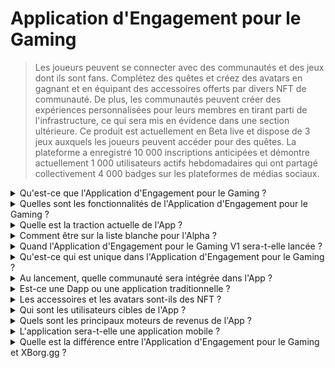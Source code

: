 # Application d'Engagement pour le Gaming

> Les joueurs peuvent se connecter avec des communautés et des jeux dont ils sont fans. Complétez des quêtes et créez des avatars en gagnant et en équipant des accessoires offerts par divers NFT de communauté. De plus, les communautés peuvent créer des expériences personnalisées pour leurs membres en tirant parti de l'infrastructure, ce qui sera mis en évidence dans une section ultérieure. Ce produit est actuellement en Beta live et dispose de 3 jeux auxquels les joueurs peuvent accéder pour des quêtes. La plateforme a enregistré 10 000 inscriptions anticipées et démontre actuellement 1 000 utilisateurs actifs hebdomadaires qui ont partagé collectivement 4 000 badges sur les plateformes de médias sociaux.

<details>

<summary>Qu'est-ce que l'Application d'Engagement pour le Gaming ?</summary>

L'Application d'Engagement pour le Gaming est une application qui permet aux jeux et aux communautés d'être plus proches de leurs fans et d'augmenter leur engagement.

* **Pour les joueurs :** c'est une application qui permet aux joueurs de rester connectés à leurs jeux et communautés préférés.
* **Pour les jeux :** elle crée des défis amusants que les joueurs peuvent compléter en jeu et partager avec leurs amis, et les joueurs sont récompensés pour leurs accomplissements.
* **Pour les communautés :** elle propose des défis liés à leur groupe, et les joueurs gagnent des objets vestimentaires spéciaux pour personnaliser leurs avatars.

C'est une solution simple et pratique pour maintenir l'engagement et l'enthousiasme des joueurs.

</details>

<details>

<summary>Quelles sont les fonctionnalités de l'Application d'Engagement pour le Gaming ?</summary>

* Créer et rejoindre des communautés
* Créer des quêtes uniques basées sur des plateformes sociales et des jeux (Twitter, Discord, Twitch, soumission manuelle et tout jeu pris en charge)
* Associer le succès d'une quête à un accessoire vestimentaire unique
* Créer un avatar composable unique avec plusieurs traits et accessoires
* Échanger des accessoires contre des frais

</details>

<details>

<summary>Quelle est la traction actuelle de l'App ?</summary>

L'alpha de l'application a rassemblé **10 000** utilisateurs uniques avec plus de **30 000** quêtes complétées. L'application prend en charge des jeux sur Web3 et Web2, et propose actuellement **Ev.io**, **Dota2**, et **CSGO**. D'autres jeux seront intégrés.

</details>

<details>

<summary>Comment être sur la liste blanche pour l'Alpha ?</summary>

Le processus de mise sur liste blanche pour l'Alpha est terminé.

</details>

<details>

<summary>Quand l'Application d'Engagement pour le Gaming V1 sera-t-elle lancée ?</summary>

Aux alentours du deuxième trimestre 2023.

</details>

<details>

<summary>Qu'est-ce qui est unique dans l'Application d'Engagement pour le Gaming ?</summary>

* Moteur de quêtes en jeu
* Inventaire d'avatar et lâchers d'accessoires

</details>

<details>

<summary>Au lancement, quelle communauté sera intégrée dans l'App ?</summary>

L'équipe BDS sera la première communauté. XBorg a sécurisé et annoncera d'autres partenariats avec des équipes d'esports de premier plan.

</details>

<details>

<summary>Est-ce une Dapp ou une application traditionnelle ?</summary>

L'application est un hybride Web3, ce qui signifie que l'expérience utilisateur sera la même que l'utilisateur utilise une authentification Web2 ou Web3. Cependant, si les utilisateurs optent pour Web3, ils conserveront la propriété de leurs actifs (accessoires, avatars)

</details>

<details>

<summary>Les accessoires et les avatars sont-ils des NFT ?</summary>

Oui, les accessoires sont des NFT transférables, tandis que l'avatar est un NFT non transférable.

</details>

<details>

<summary>Qui sont les utilisateurs cibles de l'App ?</summary>

Pour **les utilisateurs**, les joueurs qui s'intéressent à l'esport ou les fans de communautés ou de jeux spécifiques.

Pour **les communautés**, les équipes d'esport et les communautés d'influenceurs.

</details>

<details>

<summary>Quels sont les principaux moteurs de revenus de l'App ?</summary>

* Abonnements des utilisateurs
* Lâchers d'accessoires
* Frais d'échange d'accessoires

</details>

<details>

<summary>L'application sera-t-elle une application mobile ?</summary>

Initialement, non. Mais nous avons l'intention de lancer une version mobile dans des itérations ultérieures.

</details>

<details>

<summary>Quelle est la différence entre l'Application d'Engagement pour le Gaming et XBorg.gg ?</summary>

L'application d'engagement pour le gaming est hébergée sous le domaine **xborg.gg**

</details>